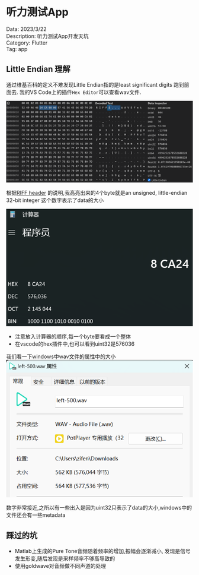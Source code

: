 # 听力测试App

Data: 2023/3/22\
Description: 听力测试App开发天坑\
Category: Flutter\
Tag: app

## Little Endian 理解
通过维基百科的定义不难发现Little Endian指的是least significant digits
跑到前面去. 我的VS Code上的插件`Hex Editor`可以查看wav文件.

![wav文件2进制信息](https://raw.githubusercontent.com/AllenAnZifeng/blog_content/master/resources/blog12/wav.png)

根据[RIFF header](https://en.wikipedia.org/wiki/Resource_Interchange_File_Format)
的说明,我高亮出来的4个byte就是an unsigned, little-endian 32-bit integer
这个数字表示了data的大小

![计算器](https://raw.githubusercontent.com/AllenAnZifeng/blog_content/master/resources/blog12/cal.png)
- 注意放入计算器的顺序,每一个byte要看成一个整体
- 在vscode的hex插件中,也可以看到uint32是576036

我们看一下windows中wav文件的属性中的大小
![property.png](https://raw.githubusercontent.com/AllenAnZifeng/blog_content/master/resources/blog12/property.png)

数字非常接近,之所以有一些出入是因为uint32只表示了data的大小,windows中的文件还会有一些metadata

## 踩过的坑
- Matlab上生成的Pure Tone音频随着频率的增加,振幅会逐渐减小,
发现是信号发生形变,随后发现是采样频率不够高导致的
- 使用goldwave对音频做不同声道的处理



